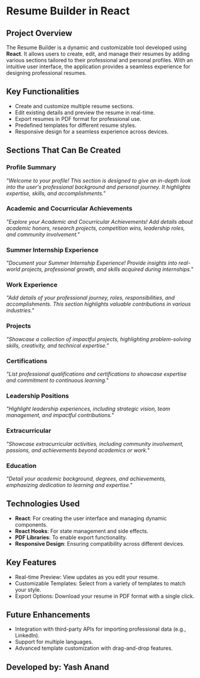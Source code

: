 <h1>Resume Builder in React</h1>
    <h2>Project Overview</h2>
    <p>
        The Resume Builder is a dynamic and customizable tool developed using <strong>React</strong>. It allows users to create, edit, and manage their resumes by adding various sections tailored to their professional and personal profiles. With an intuitive user interface, the application provides a seamless experience for designing professional resumes.
    </p>
    <h2>Key Functionalities</h2>
    <ul>
        <li>Create and customize multiple resume sections.</li>
        <li>Edit existing details and preview the resume in real-time.</li>
        <li>Export resumes in PDF format for professional use.</li>
        <li>Predefined templates for different resume styles.</li>
        <li>Responsive design for a seamless experience across devices.</li>
    </ul>
    <h2>Sections That Can Be Created</h2>
    <h3>Profile Summary</h3>
    <p>
        <em>"Welcome to your profile! This section is designed to give an in-depth look into the user's professional background and personal journey. It highlights expertise, skills, and accomplishments."</em>
    </p>
    <h3>Academic and Cocurricular Achievements</h3>
    <p>
        <em>"Explore your Academic and Cocurricular Achievements! Add details about academic honors, research projects, competition wins, leadership roles, and community involvement."</em>
    </p>
    <h3>Summer Internship Experience</h3>
    <p>
        <em>"Document your Summer Internship Experience! Provide insights into real-world projects, professional growth, and skills acquired during internships."</em>
    </p>
    <h3>Work Experience</h3>
    <p>
        <em>"Add details of your professional journey, roles, responsibilities, and accomplishments. This section highlights valuable contributions in various industries."</em>
    </p>
    <h3>Projects</h3>
    <p>
        <em>"Showcase a collection of impactful projects, highlighting problem-solving skills, creativity, and technical expertise."</em>
    </p>
    <h3>Certifications</h3>
    <p>
        <em>"List professional qualifications and certifications to showcase expertise and commitment to continuous learning."</em>
    </p>
    <h3>Leadership Positions</h3>
    <p>
        <em>"Highlight leadership experiences, including strategic vision, team management, and impactful contributions."</em>
    </p>
    <h3>Extracurricular</h3>
    <p>
        <em>"Showcase extracurricular activities, including community involvement, passions, and achievements beyond academics or work."</em>
    </p>
    <h3>Education</h3>
    <p>
        <em>"Detail your academic background, degrees, and achievements, emphasizing dedication to learning and expertise."</em>
    </p>
    <h2>Technologies Used</h2>
    <ul>
        <li><strong>React</strong>: For creating the user interface and managing dynamic components.</li>
        <li><strong>React Hooks</strong>: For state management and side effects.</li>
        <li><strong>PDF Libraries</strong>: To enable export functionality.</li>
        <li><strong>Responsive Design</strong>: Ensuring compatibility across different devices.</li>
    </ul>
    <h2>Key Features</h2>
    <ul>
        <li>Real-time Preview: View updates as you edit your resume.</li>
        <li>Customizable Templates: Select from a variety of templates to match your style.</li>
        <li>Export Options: Download your resume in PDF format with a single click.</li>
    </ul>
    <h2>Future Enhancements</h2>
    <ul>
        <li>Integration with third-party APIs for importing professional data (e.g., LinkedIn).</li>
        <li>Support for multiple languages.</li>
        <li>Advanced template customization with drag-and-drop features.</li>
    </ul>

<h2> Developed by: Yash Anand </h2>
